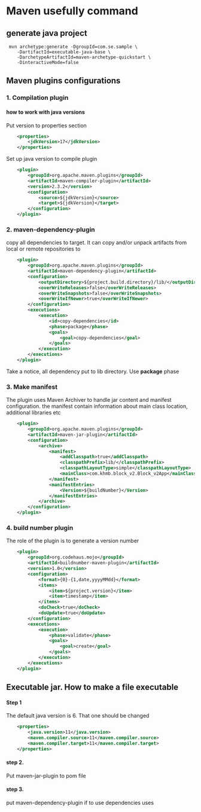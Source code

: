 # Maven usefully command
## generate java project
```mvn
 mvn archetype:generate -DgroupId=com.se.sample \
    -DartifactId=executable-java-base \
    -DarchetypeArtifactId=maven-archetype-quickstart \
    -DinteractiveMode=false
```

## Maven plugins configurations

### 1. Compilation plugin

#### how to work with java versions

Put version to properties section

```xml
    <properties>
        <jdkVersion>17</jdkVersion>
    </properties>
```

Set up java version to compile plugin

```xml
    <plugin>
        <groupId>org.apache.maven.plugins</groupId>
        <artifactId>maven-compiler-plugin</artifactId>
        <version>2.3.2</version>
        <configuration>
            <source>${jdkVersion}</source>
            <target>${jdkVersion}</target>
        </configuration>
    </plugin>
```

### 2. maven-dependency-plugin
copy all dependencies to target.
It can copy and/or unpack artifacts from local or remote repositories to

```xml
    <plugin>
        <groupId>org.apache.maven.plugins</groupId>
        <artifactId>maven-dependency-plugin</artifactId>
        <configuration>
            <outputDirectory>${project.build.directory}/lib/</outputDirectory>
            <overWriteReleases>false</overWriteReleases>
            <overWriteSnapshots>false</overWriteSnapshots>
            <overWriteIfNewer>true</overWriteIfNewer>
        </configuration>
        <executions>
            <execution>
                <id>copy-dependencies</id>
                <phase>package</phase>
                <goals>
                    <goal>copy-dependencies</goal>
                </goals>
            </execution>
        </executions>
    </plugin>
```
Take a notice, all dependency put to lib directory. Use **package** phase


### 3. Make manifest

The plugin uses Maven Archiver to handle jar content and manifest configuration.
the manifest contain information about main class location, additional libraries etc

```xml
    <plugin>
        <groupId>org.apache.maven.plugins</groupId>
        <artifactId>maven-jar-plugin</artifactId>
        <configuration>
            <archive>
                <manifest>
                    <addClasspath>true</addClasspath>
                    <classpathPrefix>lib/</classpathPrefix>
                    <classpathLayoutType>simple</classpathLayoutType>
                    <mainClass>com.khmb.block_v2.Block_v2App</mainClass>
                </manifest>
                <manifestEntries>
                    <Version>${buildNumber}</Version>
                </manifestEntries>
            </archive>
        </configuration>
    </plugin>
```


### 4. build number plugin

The role of the plugin is to generate a version number

```xml
    <plugin>
        <groupId>org.codehaus.mojo</groupId>
        <artifactId>buildnumber-maven-plugin</artifactId>
        <version>1.0</version>
        <configuration>
            <format>{0}-{1,date,yyyyMMdd}</format>
            <items>
                <item>${project.version}</item>
                <item>timestamp</item>
            </items>
            <doCheck>true</doCheck>
            <doUpdate>true</doUpdate>
        </configuration>
        <executions>
            <execution>
                <phase>validate</phase>
                <goals>
                    <goal>create</goal>
                </goals>
            </execution>
        </executions>
    </plugin>
```


## Executable jar. How to make a file executable

#### Step 1
The default java version is 6. That one should be changed

```xml
    <properties>
        <java.version>11</java.version>
        <maven.compiler.source>11</maven.compiler.source>
        <maven.compiler.target>11</maven.compiler.target>
    </properties>
```
#### step 2.

Put maven-jar-plugin to pom file

#### step 3.
put maven-dependency-plugin if to use dependencies uses
